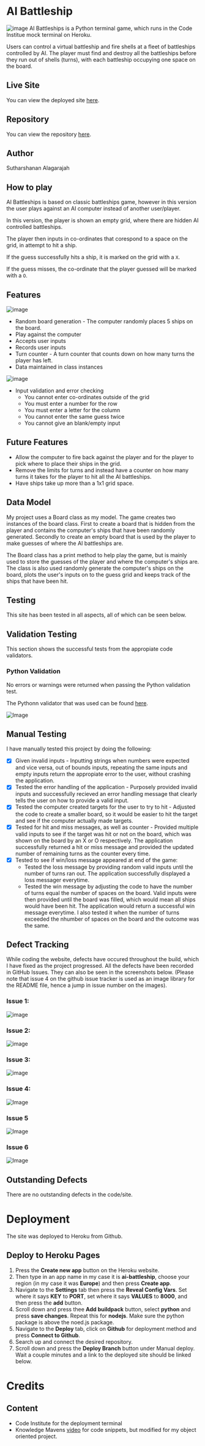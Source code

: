 # AI Battleship
![image](https://github.com/Suth272/AI-Battleships/assets/159195438/607c7522-f793-46ab-8c50-709593029992)
AI Battleships is a Python terminal game, which runs in the Code Institue mock terminal on Heroku. 

Users can control a virtual battleship and fire shells at a fleet of battleships controlled by AI. The player must find and destroy all the battleships before they run out of shells (turns), with each battleship occupying one space on the board.

## Live Site

You can view the deployed site [here](https://ai-battleship-6bf0fdd14ba3.herokuapp.com/).


## Repository

You can view the repository [here](https://github.com/Suth272/AI-Battleships).

## Author

Sutharshanan Alagarajah

## How to play
AI Battleships is based on classic battleships game, however in this version the user plays against an AI computer instead of another user/player.

In this version, the player is shown an empty grid, where there are hidden AI controlled battleships.

The player then inputs in co-ordinates that corespond to a space on the grid, in attempt to hit a ship.

If the guess successfully hits a ship, it is marked on the grid with a ```X```.

If the guess misses, the co-ordinate that the player guessed will be marked with a ```O```.

## Features
![image](https://github.com/Suth272/AI-Battleships/assets/159195438/66dd44f5-facc-4c6a-80b1-a364ae140dd6)

+ Random board generation - The computer randomly places 5 ships on the board.
+ Play against the computer
+ Accepts user inputs
+ Records user inputs
+ Turn counter - A turn counter that counts down on how many turns the player has left.
+ Data maintained in class instances

![image](https://github.com/Suth272/AI-Battleships/assets/159195438/b4011ac5-af43-46a3-8b3b-ce1cc3b70d47)

- Input validation and error checking
     - You cannot enter co-ordinates outside of the grid
     - You must enter a number for the row
     - You must enter a letter for the column
     - You cannot enter the same guess twice
     - You cannot give an blank/empty input

## Future Features
- Allow the computer to fire back against the player and for the player to pick where to place their ships in the grid.
- Remove the limits for turns and instead have a counter on how many turns it takes for the player to hit all the AI battleships.
- Have ships take up more than a 1x1 grid space.

##  Data Model
My project uses a Board class as my model. The game creates two instances of the board class. First to create a board that is hidden from the player and contains the computer's ships that have been randomly generated. Secondly to create an empty board that is used by the player to make guesses of where the AI battleships are. 

The Board class has a print method to help play the game, but is mainly used to store the guesses of the player and where the computer's ships are. The class is also used randomly generate the computer's ships on the board, plots the user's inputs on to the guess grid and keeps track of the ships that have been hit.

## Testing
This site has been tested in all aspects, all of which can be seen below.
## Validation Testing 

This section shows the successful tests from the appropiate code validators.

### Python Validation
No errors or warnings were returned when passing the Python validation test.

The Pythonn validator that was used can be found [here](https://pep8ci.herokuapp.com/).

![Image](https://github.com/user-attachments/assets/a14c295f-e074-491e-add5-303d5ab1a7ff)

## Manual Testing
I have manually tested this project by doing the following:
- [x] Given invalid inputs - Inputting strings when numbers were expected and vice versa, out of bounds inputs, repeating the same inputs and empty inputs return the appropiate error to the user, without crashing the application.
- [x] Tested the error handling of the application - Purposely provided invalid inputs and successfully recieved an error handling message that clearly tells the user on how to provide a valid input.
- [x] Tested the computer created targets for the user to try to hit - Adjusted the code to create a smaller board, so it would be easier to hit the target and see if the computer actually made targets.
- [x] Tested for hit and miss messages, as well as counter - Provided multiple valid inputs to see if the target was hit or not on the board, which was shown on the board by an X or O respectively. The application successfully returned a hit or miss message and provided the updated number of remaining turns as the counter every time.
- [x] Tested to see if win/loss message appeared at end of the game:
     + Tested the loss message by providing random valid inputs until the number of turns ran out. The application successfully displayed a loss messager everytime.
     + Tested the win message by adjusting the code to have the number of turns equal the number of spaces on the board. Valid inputs were then provided until the board was filled, which would mean all ships would have been hit. The application would return a successful win message everytime. I also tested it when the number of turns exceeded the nhumber of spaces on the board and the outcome was the same.


## Defect Tracking
While coding the website, defects have occured throughout the build, which I have fixed as the project progressed. All the defects have been recorded in GitHub Issues. They can also be seen in the screenshots below. (Please note that issue 4 on the github issue tracker is used as an image library for the README file, hence a jump in issue number on the images).

### Issue 1:
![image](https://github.com/Suth272/AI-Battleships/assets/159195438/3ea7f6c5-6b1d-4ee2-9570-78edacf76f7b)

### Issue 2:
![image](https://github.com/Suth272/AI-Battleships/assets/159195438/effe76d3-223e-41cc-938f-d4fc115f31cb)

### Issue 3:
![image](https://github.com/Suth272/AI-Battleships/assets/159195438/73180108-dc3b-440a-a0f1-d3b66f79a305)

### Issue 4:
![Image](https://github.com/user-attachments/assets/78c2d55e-63f3-4cae-b164-3ffc766e1a88)

### Issue 5
![Image](https://github.com/user-attachments/assets/0fa0e310-8cbb-4ebc-8b9a-b8df3666d2e5)

### Issue 6
![Image](https://github.com/user-attachments/assets/6797d666-d37d-441e-bd77-e7914d731bb2)

## Outstanding Defects
There are no outstanding defects in the code/site.

# Deployment
The site was deployed to Heroku from Github.

## Deploy to Heroku Pages
1. Press the **Create new app** button on the Heroku website.
2. Then type in an app name in my case it is **ai-battleship**, choose your region (in my case it was **Europe**) and then press **Create app**.
3. Navigate to the **Settings** tab then press the **Reveal Config Vars**. Set where it says **KEY** to **PORT**, set where it says **VALUES** to **8000**, and then press the **add** button.
4. Scroll down and press thee **Add buildpack** button, select **python** and press **save changes**. Repeat this for **nodejs**. Make sure the python package is above the noed.js package.
5. Navigate to the **Deploy** tab, click on **Github** for deployment method and press **Connect to Github**.
6. Search up and connect the desired repository.
7. Scroll down and press the **Deploy Branch** button under Manual deploy. Wait a couple minutes and a link to the deployed site should be linked below.

# Credits
## Content
+ Code Institute for the deployment terminal
+ Knowledge Mavens [video](https://youtu.be/tF1WRCrd_HQ?si=SLGftFEWLsGraNo-) for code snippets, but modified for my object oriented project.
